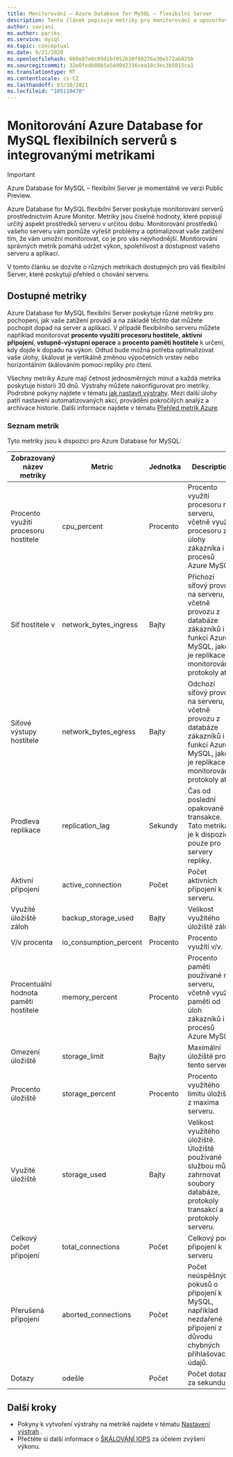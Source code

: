 ```yaml
---
title: Monitorování – Azure Database for MySQL – flexibilní Server
description: Tento článek popisuje metriky pro monitorování a upozorňování Azure Database for MySQL flexibilního serveru, včetně informací o PROCESORech, úložištích a připojeních.
author: savjani
ms.author: pariks
ms.service: mysql
ms.topic: conceptual
ms.date: 9/21/2020
ms.openlocfilehash: 660e87e0c09d1bf052b20f60276a30e572ab825b
ms.sourcegitcommit: 32e0fedb80b5a5ed0d2336cea18c3ec3b5015ca1
ms.translationtype: MT
ms.contentlocale: cs-CZ
ms.lasthandoff: 03/30/2021
ms.locfileid: "105110470"
---
```

# <a name="monitor-azure-database-for-mysql-flexible-servers-with-built-in-metrics"></a>Monitorování Azure Database for MySQL flexibilních serverů s integrovanými metrikami

> [!IMPORTANT] 
> Azure Database for MySQL – flexibilní Server je momentálně ve verzi Public Preview.

Azure Database for MySQL flexibilní Server poskytuje monitorování serverů prostřednictvím Azure Monitor. Metriky jsou číselné hodnoty, které popisují určitý aspekt prostředků serveru v určitou dobu. Monitorování prostředků vašeho serveru vám pomůže vyřešit problémy a optimalizovat vaše zatížení tím, že vám umožní monitorovat, co je pro vás nejvhodnější. Monitorování správných metrik pomáhá udržet výkon, spolehlivost a dostupnost vašeho serveru a aplikací.

V tomto článku se dozvíte o různých metrikách dostupných pro váš flexibilní Server, které poskytují přehled o chování serveru.

## <a name="available-metrics"></a>Dostupné metriky

Azure Database for MySQL flexibilní Server poskytuje různé metriky pro pochopení, jak vaše zatížení provádí a na základě těchto dat můžete pochopit dopad na server a aplikaci. V případě flexibilního serveru můžete například monitorovat **procento využití procesoru hostitele**, **aktivní připojení**, **vstupně-výstupní operace** a **procento paměti hostitele** k určení, kdy dojde k dopadu na výkon. Odtud bude možná potřeba optimalizovat vaše úlohy, škálovat je vertikálně změnou výpočetních vrstev nebo horizontálním škálováním pomocí repliky pro čtení.

Všechny metriky Azure mají četnost jednosměrných minut a každá metrika poskytuje historii 30 dnů. Výstrahy můžete nakonfigurovat pro metriky. Podrobné pokyny najdete v tématu [jak nastavit výstrahy](./how-to-alert-on-metric.md). Mezi další úlohy patří nastavení automatizovaných akcí, provádění pokročilých analýz a archivace historie. Další informace najdete v tématu [Přehled metrik Azure](../../azure-monitor/data-platform.md).

### <a name="list-of-metrics"></a>Seznam metrik
Tyto metriky jsou k dispozici pro Azure Database for MySQL:

|Zobrazovaný název metriky|Metric|Jednotka|Description|
|---|---|---|---|
|Procento využití procesoru hostitele|cpu_percent|Procento|Procento využití procesoru na serveru, včetně využití procesoru z úlohy zákazníka i procesů Azure MySQL|
|Síť hostitele v |network_bytes_ingress|Bajty|Příchozí síťový provoz na serveru, včetně provozu z databáze zákazníků i funkcí Azure MySQL, jako je replikace, monitorování, protokoly atd.|
|Síťové výstupy hostitele|network_bytes_egress|Bajty|Odchozí síťový provoz na serveru, včetně provozu z databáze zákazníků i funkcí Azure MySQL, jako je replikace, monitorování, protokoly atd.|
|Prodleva replikace|replication_lag|Sekundy|Čas od poslední opakované transakce. Tato metrika je k dispozici pouze pro servery repliky.|
|Aktivní připojení|active_connection|Počet|Počet aktivních připojení k serveru.|
|Využité úložiště záloh|backup_storage_used|Bajty|Velikost využitého úložiště záloh.|
|V/v procenta|io_consumption_percent|Procento|Procento využití v/v.|
|Procentuální hodnota paměti hostitele|memory_percent|Procento|Procento paměti používané na serveru, včetně využití paměti od úloh zákazníků i procesů Azure MySQL|
|Omezení úložiště|storage_limit|Bajty|Maximální úložiště pro tento server.|
|Procento úložiště|storage_percent|Procento|Procento využitého limitu úložiště z maxima serveru.|
|Využité úložiště|storage_used|Bajty|Velikost využitého úložiště. Úložiště používané službou může zahrnovat soubory databáze, protokoly transakcí a protokoly serveru.|
|Celkový počet připojení|total_connections|Počet|Celkový počet připojení k serveru|
|Přerušená připojení|aborted_connections|Počet|Počet neúspěšných pokusů o připojení k MySQL, například nezdařené připojení z důvodu chybných přihlašovacích údajů.|
|Dotazy|odešle|Počet|Počet dotazů za sekundu|

## <a name="next-steps"></a>Další kroky
- Pokyny k vytvoření výstrahy na metrikě najdete v tématu [Nastavení výstrah](./how-to-alert-on-metric.md) .
- Přečtěte si další informace o [ŠKÁLOVÁNÍ IOPS](./concepts/../concepts-compute-storage.md#iops) za účelem zvýšení výkonu.